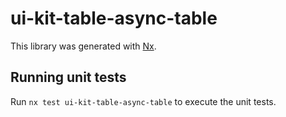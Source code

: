 # ui-kit-table-async-table

This library was generated with [Nx](https://nx.dev).

## Running unit tests

Run `nx test ui-kit-table-async-table` to execute the unit tests.
